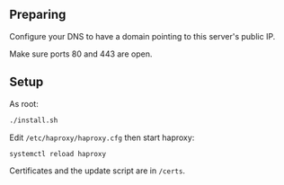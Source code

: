 ## Preparing

Configure your DNS to have a domain pointing to this server's public IP.

Make sure ports 80 and 443 are open.

## Setup

As root:

```bash
./install.sh
```

Edit `/etc/haproxy/haproxy.cfg` then start haproxy:

```bash
systemctl reload haproxy
```

Certificates and the update script are in `/certs`.
